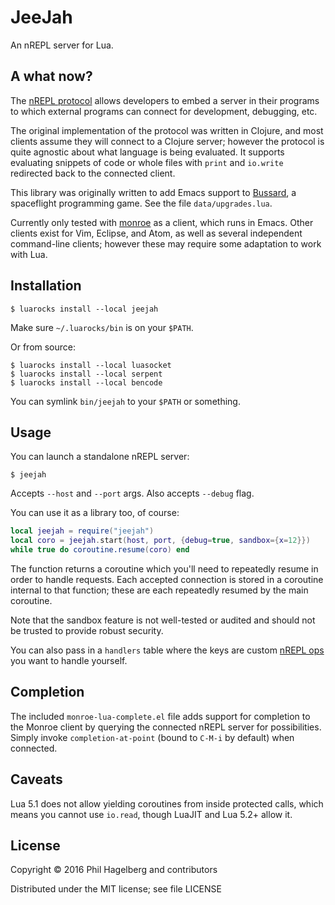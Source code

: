 # JeeJah

An nREPL server for Lua.

## A what now?

The [nREPL protocol](https://github.com/clojure/tools.nrepl/#why-nrepl)
allows developers to embed a server in their programs to which
external programs can connect for development, debugging, etc.

The original implementation of the protocol was written in Clojure,
and most clients assume they will connect to a Clojure server; however
the protocol is quite agnostic about what language is being
evaluated. It supports evaluating snippets of code or whole files with
`print` and `io.write` redirected back to the connected client.

This library was originally written to add Emacs support to
[Bussard](https://gitlab.com/technomancy/bussard), a spaceflight
programming game. See the file `data/upgrades.lua`.

Currently only tested with [monroe](https://github.com/sanel/monroe/)
as a client, which runs in Emacs. Other clients exist for Vim,
Eclipse, and Atom, as well as several independent command-line
clients; however these may require some adaptation to work with Lua.

## Installation

    $ luarocks install --local jeejah

Make sure `~/.luarocks/bin` is on your `$PATH`.

Or from source:

    $ luarocks install --local luasocket
    $ luarocks install --local serpent
    $ luarocks install --local bencode

You can symlink `bin/jeejah` to your `$PATH` or something.

## Usage

You can launch a standalone nREPL server:

    $ jeejah

Accepts `--host` and `--port` args. Also accepts `--debug` flag.

You can use it as a library too, of course:

```lua
local jeejah = require("jeejah")
local coro = jeejah.start(host, port, {debug=true, sandbox={x=12}})
while true do coroutine.resume(coro) end
```

The function returns a coroutine which you'll need to repeatedly
resume in order to handle requests. Each accepted connection is stored
in a coroutine internal to that function; these are each repeatedly
resumed by the main coroutine.

Note that the sandbox feature is not well-tested or audited and should
not be trusted to provide robust security.

You can also pass in a `handlers` table where the keys are custom
[nREPL ops](https://github.com/clojure/tools.nrepl/blob/master/doc/ops.md)
you want to handle yourself.

## Completion

The included `monroe-lua-complete.el` file adds support for completion
to the Monroe client by querying the connected nREPL server for
possibilities. Simply invoke `completion-at-point` (bound to `C-M-i`
by default) when connected.

## Caveats

Lua 5.1 does not allow yielding coroutines from inside protected
calls, which means you cannot use `io.read`, though LuaJIT and
Lua 5.2+ allow it.

## License

Copyright © 2016 Phil Hagelberg and contributors

Distributed under the MIT license; see file LICENSE
